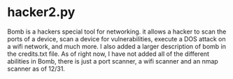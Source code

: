# hacker2.py

Bomb is a hackers special tool for networking. it allows a hacker to scan the ports of a device, scan a device for vulnerabilities, execute a DOS attack on a wifi network, and much more.
I also added a larger description of bomb in the credits.txt file. As of right now, I have not added all of the different abilities in Bomb, there is just a port scanner, a wifi scanner
and an nmap scanner as of 12/31.

